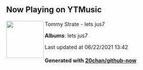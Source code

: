 ## Now Playing on YTMusic

[<img align="left" width="100" src="https://lh3.googleusercontent.com/xRgBTwr6aixDFVxEHdcG86lszYiI_lF2Bg5zWHMm13Xk0XVPhK5b7OuKxnuRteZPPaHHH7CN6G9rkBAW">](https://music.youtube.com/watch?v=4ZtEIeRGUr0)

Tommy Strate - lets jus7

**Albums**: lets jus7

Last updated at 06/22/2021 13:42

#### Generated with [20chan/github-now](https://github.com/20chan/github-now)
